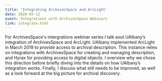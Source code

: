 ```yaml
---
title: 'Integrating ArchivesSpace and ArcLight'
date: 2020-05-12
event: Integrations with ArchivesSpace Webinars
link: integrate.html
---
```

For ArchivesSpace's intergrations webinar series I talk aout UAlbany’s integration of ArchivesSpace and ArcLight. UAlbany implemented ArcLight in March 2019 to provide access to archival description. This instance relies on integrations with ArchivesSpace for creating and managing description, and Hyrax for providing access to digital objects. I overview why we chose this direction before briefly diving into the details on how UAlbany’s integration works. Finally, I discuss what still needs to be improved, as well as a look forward at the big picture for archival discovery.